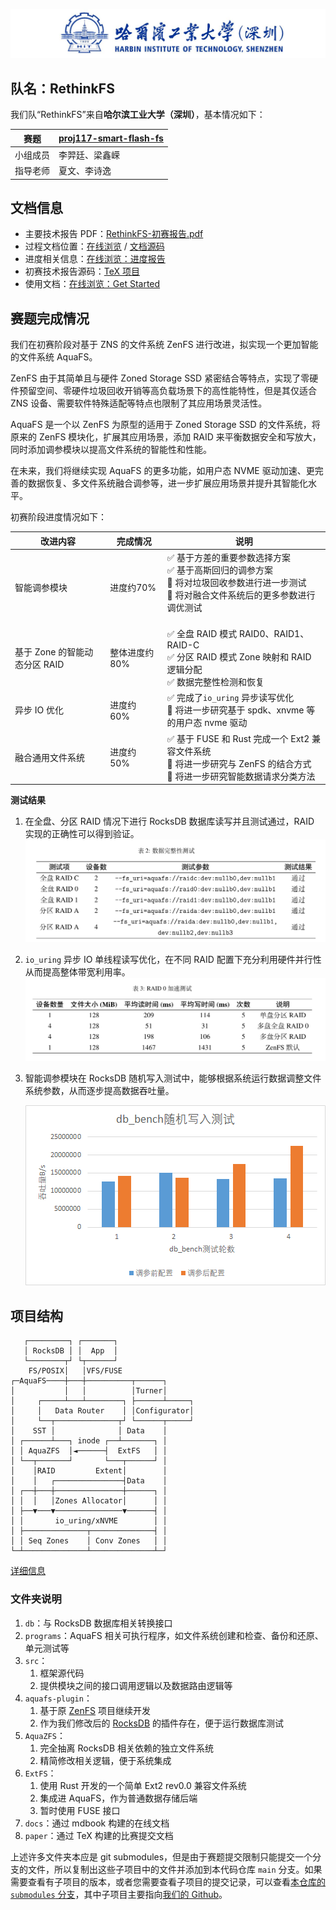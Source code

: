 ![0.学校logo](README.assets/0.学校logo.jpg)

## 队名：RethinkFS

我们队“RethinkFS”来自**哈尔滨工业大学（深圳）**，基本情况如下：

| 赛题     | [proj117-smart-flash-fs](https://github.com/oscomp/proj117-smart-flash-fs) |
| ---------- | ---------------------------------------------------------------------------- |
| 小组成员 | 李羿廷、梁鑫嵘                                                             |
| 指导老师 | 夏文、李诗逸                                                               |

## 文档信息

- 主要技术报告 PDF：[RethinkFS-初赛报告.pdf](RethinkFS-初赛报告.pdf)
- 过程文档位置：[在线浏览](https://rethinkfs.github.io/docs/) / [文档源码](docs/SUMMARY.md)
- 进度相关信息：[在线浏览：进度报告](https://rethinkfs.github.io/docs/%E8%BF%9B%E5%BA%A6%E6%8A%A5%E5%91%8A/index.html)
- 初赛技术报告源码：[TeX 项目](paper/)
- 使用文档：[在线浏览：Get Started](https://rethinkfs.github.io/docs/%E4%BD%BF%E7%94%A8%E6%96%87%E6%A1%A3/GetStarted.html)

## 赛题完成情况

我们在初赛阶段对基于 ZNS 的文件系统 ZenFS 进行改进，拟实现一个更加智能的文件系统 AquaFS。

ZenFS 由于其简单且与硬件 Zoned Storage SSD 紧密结合等特点，实现了零硬件预留空间、零硬件垃圾回收开销等高负载场景下的高性能特性，但是其仅适合 ZNS 设备、需要软件特殊适配等特点也限制了其应用场景灵活性。

AquaFS 是一个以 ZenFS 为原型的适用于 Zoned Storage SSD 的文件系统，将原来的 ZenFS 模块化，扩展其应用场景，添加 RAID 来平衡数据安全和写放大，同时添加调参模块以提高文件系统的智能性和性能。

在未来，我们将继续实现 AquaFS 的更多功能，如用户态 NVME 驱动加速、更完善的数据恢复、多文件系统融合调参等，进一步扩展应用场景并提升其智能化水平。

初赛阶段进度情况如下：

| 改进内容                      | 完成情况       | 说明                                                                                                                                                     |
| ------------------------------- | ---------------- | ---------------------------------------------------------------------------------------------------------------------------------------------------------- |
| 智能调参模块                  | 进度约70%      | ✅ 基于方差的重要参数选择方案<br />✅ 基于高斯回归的调参方案<br />🚧 将对垃圾回收参数进行进一步测试<br />🚧 将对融合文件系统后的更多参数进行调优测试<br /><br /> |
| 基于 Zone 的智能动态分区 RAID | 整体进度约 80% | ✅ 全盘 RAID 模式 RAID0、RAID1、RAID-C<br/>✅ 分区 RAID 模式 Zone 映射和 RAID 逻辑分配<br />✅ 数据完整性检测和恢复                                      |
| 异步 IO 优化                  | 进度约 60%     | ✅ 完成了`io_uring` 异步读写优化<br />🚧 将进一步研究基于 spdk、xnvme 等的用户态 nvme 驱动                                                               |
| 融合通用文件系统              | 进度约 50%     | ✅ 基于 FUSE 和 Rust 完成一个 Ext2 兼容文件系统<br />🚧 将进一步研究与 ZenFS 的结合方式<br />🚧 将进一步研究智能数据请求分类方法                                         |

**测试结果**

1. 在全盘、分区 RAID 情况下进行 RocksDB 数据库读写并且测试通过，RAID 实现的正确性可以得到验证。![image-20230606174006470](README.assets/image-20230606174006470.png)
2. `io_uring` 异步 IO 单线程读写优化，在不同 RAID 配置下充分利用硬件并行性从而提高整体带宽利用率。![image-20230606174018365](README.assets/image-20230606174018365.png)
3. 智能调参模块在 RocksDB 随机写入测试中，能够根据系统运行数据调整文件系统参数，从而逐步提高数据吞吐量。

   ![image-20230606205147872](README.assets/image-20230606205147872.png)

## 项目结构

```
   ┌─────────┐ ┌───────┐
   │ RocksDB │ │  App  │
   └────────┬┘ └┬──────┘
    FS/POSIX│   │VFS/FUSE
┌─AquaFS────┼───┼──────────┬──────┐
│           │   │          │Turner│
│     ┌─────┴───┴────────┐ ├──────┴─────┐
│     │   Data Router    │ │Configurator│
│     └──┬──────────────┬┘ └──────┬─────┘
│    SST │              │ Data    │
│ ┌──────┴───┐ inode ┌──┴───────┐ │
│ │ AquaZFS  │◄──────┤  ExtFS   │ │
│ └──┬───────┘       └───┬──────┘ │
│    │RAID         Extent│        │
│    │   ┌───────────────┤Data    │
│ ┌──┼───┼───────────────┼──────┐ │
│ │  │   │Zones Allocator│      │ │
│ ├──▼───▼───────────────▼──────┤ │
│ │       io_uring/xNVME        │ │
│ ├──────────────┬──────────────┤ │
│ │ Seq Zones    │ Conv Zones   │ │
└─┴──────────────┴──────────────┴─┘
```

[详细信息](https://rethinkfs.github.io/docs/%E7%A0%94%E7%A9%B6%E6%96%B9%E5%90%91/%E6%95%B4%E4%BD%93%E6%9E%B6%E6%9E%84.html)

### 文件夹说明

1. `db`：与 RocksDB 数据库相关转换接口
2. `programs`：AquaFS 相关可执行程序，如文件系统创建和检查、备份和还原、单元测试等
3. `src`：
   1. 框架源代码
   2. 提供模块之间的接口调用逻辑以及数据路由逻辑等
4. `aquafs-plugin`：
   1. 基于原 [ZenFS](https://github.com/westerndigitalcorporation/zenfs) 项目继续开发
   2. 作为我们修改后的 [RocksDB](https://github.com/RethinkFS/rocksdb) 的插件存在，便于运行数据库测试
5. `AquaZFS`：
   1. 完全抽离 RocksDB 相关依赖的独立文件系统
   2. 精简修改相关逻辑，便于系统集成
6. `ExtFS`：
   1. 使用 Rust 开发的一个简单 Ext2 rev0.0 兼容文件系统
   2. 集成进 AquaFS，作为普通数据存储后端
   3. 暂时使用 FUSE 接口
7. `docs`：通过 mdbook 构建的在线文档
8. `paper`：通过 TeX 构建的比赛提交文档

上述许多文件夹本应是 git submodules，但是由于赛题提交限制只能提交一个分支的文件，所以复制出这些子项目中的文件并添加到本代码仓库 `main` 分支。如果需要查看有子项目的版本，或者您需要查看子项目的提交记录，可以查看[本仓库的 `submodules` 分支](https://gitlab.eduxiji.net/202318123111358/project1466467-176094/-/tree/submodules?ref_type=heads)，其中子项目主要指向[我们的 Github](https://github.com/orgs/RethinkFS/repositories)。
